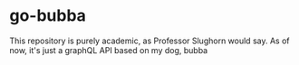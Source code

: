 # go-bubba
This repository is purely academic, as Professor Slughorn would say. As of now, it's just a graphQL API based on my dog, bubba 
